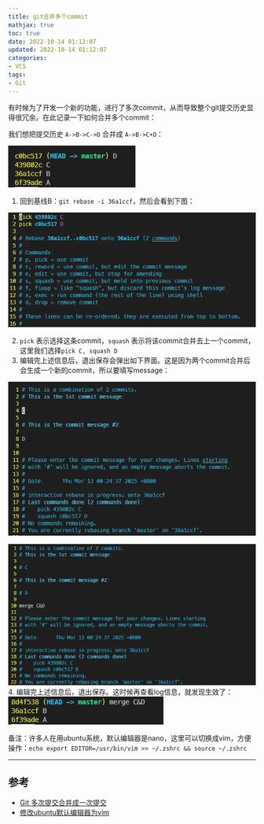 ```yaml
---
title: git合并多个commit
mathjax: true
toc: true
date: 2022-10-14 01:12:07
updated: 2022-10-14 01:12:07
categories:
- VCS
tags:
- Git
---
```

有时候为了开发一个新的功能，进行了多次commit，从而导致整个git提交历史显得很冗余。在此记录一下如何合并多个commit：

<!--more-->

我们想把提交历史 `A->B->C->D` 合并成 `A->B->C+D`：


![his](https://github.com/TransformersWsz/picx-images-hosting/raw/master/image.491ffzcfhf.webp)

1. 回到基线B：`git rebase -i 36a1ccf`，然后会看到下图：

![rebase](https://github.com/TransformersWsz/picx-images-hosting/raw/master/image.5tr6fhzx45.webp)

2. `pick` 表示选择这条commit，`squash` 表示将该commit合并去上一个commit，这里我们选择`pick C, squash D`
3. 编辑完上述信息后，退出保存会弹出如下界面。这是因为两个commit合并后会生成一个新的commit，所以要填写message：

![update](https://github.com/TransformersWsz/picx-images-hosting/raw/master/image.45u3xei2e.webp)

![msg](https://github.com/TransformersWsz/picx-images-hosting/raw/master/image.6f0u1t4eb0.webp)
4. 编辑完上述信息后，退出保存。这时候再查看log信息，就发现生效了：
![msg](https://github.com/TransformersWsz/picx-images-hosting/raw/master/image.102bjdq85c.webp)

备注：许多人在用ubuntu系统，默认编辑器是nano，这里可以切换成vim，方便操作：`echo export EDITOR=/usr/bin/vim >> ~/.zshrc && source ~/.zshrc`

___

## 参考

- [Git 多次提交合并成一次提交](https://kunzhao.org/docs/tutorial/git/merge-multiple-commit/)
- [修改ubuntu默认编辑器为vim](https://blog.csdn.net/zhezhebie/article/details/82382984)